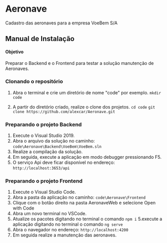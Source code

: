 # Aeronave
Cadastro das aeronaves para a empresa VoeBem S/A

## Manual de Instalação

#### Objetivo
Preparar o Backend e o Frontend para testar a solução manutenção de Aeronaves.

### Clonando o repositório
1. Abra o terminal e crie um diretório de nome "code" por exemplo.
```mkdir code```

2. A partir do diretório criado, realize o clone dos projetos.
```cd code```
```git clone https://github.com/alexcar/Aeronave.git```

### Preparando o projeto Backend
1. Execute o Visual Studio 2019.
2. Abra o arquivo da solução no caminho: 
```code\Aeronave\Backend\VoeBem\VoeBem.sln```
3. Realize a compilação da solução.
4. Em seguida, execute a aplicação em modo debugger pressionando F5.
5. O serviço Api deve ficar disponível no endereço: 
```http://localhost:3653/api```

### Preparando o projeto Frontend
1. Execute o Visual Studio Code.
2. Abra a pasta da aplicação no caminho: 
```code\Aeronave\Frontend```
3. Clique com o botão direito na pasta AeronaveWeb e selecione Open with Code
4. Abra um novo terminal no VSCode.
5. Atualize os pacotes digitando no terminal o comando 
```npm i```
5.execute a aplicação digitando no terminal o comando 
```ng serve```
6. Abra o navegador no endereço: 
`http://localhost:4200`
7. Em seguida realize a manutenção das aeronaves.

